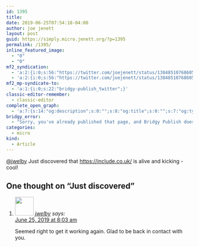 ```yaml
---
id: 1395
title: 
date: 2019-06-25T07:54:18-04:00
author: joe jenett
layout: post
guid: https://simply.micro.jenett.org/?p=1395
permalink: /1395/
inline_featured_image:
  - "0"
  - "0"
mf2_syndication:
  - 'a:2:{i:0;s:56:"https://twitter.com/joejenett/status/1384851076860596225";i:1;s:56:"https://twitter.com/joejenett/status/1143487606967197696";}'
  - 'a:2:{i:0;s:56:"https://twitter.com/joejenett/status/1384851076860596225";i:1;s:56:"https://twitter.com/joejenett/status/1143487606967197696";}'
mf2_mp-syndicate-to:
  - 'a:1:{i:0;s:22:"bridgy-publish_twitter";}'
classic-editor-remember:
  - classic-editor
complete_open_graph:
  - 'a:7:{s:14:"og:description";s:0:"";s:8:"og:title";s:0:"";s:7:"og:type";s:0:"";s:12:"twitter:card";s:7:"summary";s:15:"twitter:creator";s:0:"";s:19:"twitter:description";s:0:"";s:8:"og:image";s:0:"";}'
bridgy_error:
  - "Sorry, you've already published that page, and Bridgy Publish doesn't support updating existing posts. Details: https://github.com/snarfed/bridgy/issues/84"
categories:
  - micro
kind:
  - Article
---
```

[@jwelby](https://micro.blog/jwelby "@jwelby") Just discovered that <https://include.co.uk/> is alive and kicking - cool!

<h2 id="comments-title">One thought on “<span>Just discovered</span>”		</h2>


<ol class="commentlist">
<li class="comment even thread-even depth-1 u-comment h-cite h-entry p-comment" id="li-comment-417">
<article id="comment-417" class="comment " itemprop="comment" itemscope="" itemtype="http://schema.org/Comment">
<footer>
<address class="comment-author p-author author vcard hcard h-card" itemprop="creator" itemscope="" itemtype="http://schema.org/Person">
<img alt="" src="https://pbs.twimg.com/profile_images/724405219/IMG_0163.jpg" srcset="https://pbs.twimg.com/profile_images/724405219/IMG_0163.jpg 2x" class="avatar avatar-50 photo avatar-default local-avatar u-photo" itemprop="image" loading="lazy" width="50" height="50">				<cite class="fn p-name" itemprop="name"><a href="https://twitter.com/jwelby" rel="external nofollow ugc" class="u-url url">jwelby</a></cite> <span class="says">says:</span>					</address>
<!-- .comment-author .vcard -->

<div class="comment-meta commentmetadata">
<a href="https://twitter.com/jwelby/status/1143489809303949313"><time class="updated published dt-updated dt-published" datetime="2019-06-25T08:03:10-04:00" itemprop="datePublished dateModified dateCreated">
June 25, 2019 at 8:03 am						</time></a>
</div>
<!-- .comment-meta .commentmetadata -->
</footer>

<div class="comment-content e-content p-summary p-name" itemprop="text name description">
<p>Seemed right to get it working again. Glad to be back in contact with you.</p></div></article></li></ol>
